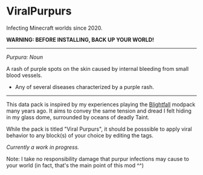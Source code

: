 # ViralPurpurs

Infecting Minecraft worlds since 2020.

**WARNING: BEFORE INSTALLING, BACK UP YOUR WORLD!**

---
*Purpura: Noun*

A rash of purple spots on the skin caused by internal bleeding from small blood vessels.
  - Any of several diseases characterized by a purple rash.
    
---

This data pack is inspired by my experiences playing the [Blightfall](https://www.technicpack.net/modpack/blightfall.592618) modpack many years ago. It aims to convey the same tension and dread I felt hiding in my glass dome, surrounded by oceans of deadly Taint.

While the pack is titled "Viral Purpurs", it should be posssible to apply viral behavior to any block(s) of your choice by editing the tags.

*Currently a work in progress.* 

Note: I take no responsibility damage that purpur infections may cause to your world (in fact, that's the main point of this mod ^^)
